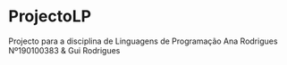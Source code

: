 # ProjectoLP
Projecto para a disciplina de Linguagens de Programação
Ana Rodrigues Nº190100383 & Gui Rodrigues 

